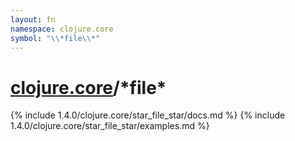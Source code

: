 ```yaml
---
layout: fn
namespace: clojure.core
symbol: "\\*file\\*"
---
```


# [clojure.core](../)/\*file\*

{% include 1.4.0/clojure.core/star_file_star/docs.md %}
{% include 1.4.0/clojure.core/star_file_star/examples.md %}

